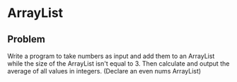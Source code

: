 # ArrayList

## Problem

<p>
Write a program to take numbers as input and add them to an ArrayList while the size of the ArrayList isn't equal to 3.
Then calculate and output the average of all values in integers. (Declare an even nums ArrayList)
</p>
